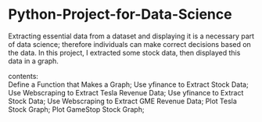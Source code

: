 # Python-Project-for-Data-Science

Extracting essential data from a dataset and displaying it is a necessary part of data science; 
therefore individuals can make correct decisions based on the data. 
In this project, I extracted some stock data, then displayed this data in a graph.

contents:   
Define a Function that Makes a Graph; 
Use yfinance to Extract Stock Data;
Use Webscraping to Extract Tesla Revenue Data; 
Use yfinance to Extract Stock Data; 
Use Webscraping to Extract GME Revenue Data;
Plot Tesla Stock Graph;
Plot GameStop Stock Graph;
